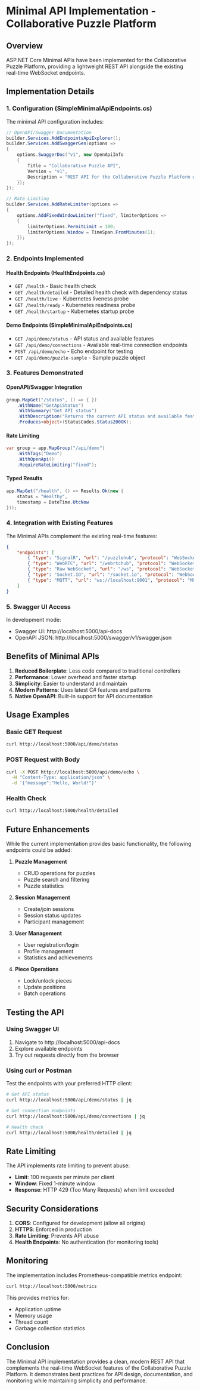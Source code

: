 # Minimal API Implementation - Collaborative Puzzle Platform

## Overview

ASP.NET Core Minimal APIs have been implemented for the Collaborative Puzzle Platform, providing a lightweight REST API alongside the existing real-time WebSocket endpoints.

## Implementation Details

### 1. Configuration (SimpleMinimalApiEndpoints.cs)

The minimal API configuration includes:

```csharp
// OpenAPI/Swagger Documentation
builder.Services.AddEndpointsApiExplorer();
builder.Services.AddSwaggerGen(options =>
{
    options.SwaggerDoc("v1", new OpenApiInfo
    {
        Title = "Collaborative Puzzle API",
        Version = "v1",
        Description = "REST API for the Collaborative Puzzle Platform with WebSocket support"
    });
});

// Rate Limiting
builder.Services.AddRateLimiter(options =>
{
    options.AddFixedWindowLimiter("fixed", limiterOptions =>
    {
        limiterOptions.PermitLimit = 100;
        limiterOptions.Window = TimeSpan.FromMinutes(1);
    });
});
```

### 2. Endpoints Implemented

#### Health Endpoints (HealthEndpoints.cs)
- `GET /health` - Basic health check
- `GET /health/detailed` - Detailed health check with dependency status
- `GET /health/live` - Kubernetes liveness probe
- `GET /health/ready` - Kubernetes readiness probe
- `GET /health/startup` - Kubernetes startup probe

#### Demo Endpoints (SimpleMinimalApiEndpoints.cs)
- `GET /api/demo/status` - API status and available features
- `GET /api/demo/connections` - Available real-time connection endpoints
- `POST /api/demo/echo` - Echo endpoint for testing
- `GET /api/demo/puzzle-sample` - Sample puzzle object

### 3. Features Demonstrated

#### OpenAPI/Swagger Integration
```csharp
group.MapGet("/status", () => { })
    .WithName("GetApiStatus")
    .WithSummary("Get API status")
    .WithDescription("Returns the current API status and available features")
    .Produces<object>(StatusCodes.Status200OK);
```

#### Rate Limiting
```csharp
var group = app.MapGroup("/api/demo")
    .WithTags("Demo")
    .WithOpenApi()
    .RequireRateLimiting("fixed");
```

#### Typed Results
```csharp
app.MapGet("/health", () => Results.Ok(new { 
    status = "Healthy", 
    timestamp = DateTime.UtcNow 
}));
```

### 4. Integration with Existing Features

The Minimal APIs complement the existing real-time features:

```json
{
    "endpoints": [
        { "type": "SignalR", "url": "/puzzlehub", "protocol": "WebSocket" },
        { "type": "WebRTC", "url": "/webrtchub", "protocol": "WebSocket" },
        { "type": "Raw WebSocket", "url": "/ws", "protocol": "WebSocket" },
        { "type": "Socket.IO", "url": "/socket.io", "protocol": "WebSocket" },
        { "type": "MQTT", "url": "ws://localhost:9001", "protocol": "MQTT over WebSocket" }
    ]
}
```

### 5. Swagger UI Access

In development mode:
- Swagger UI: http://localhost:5000/api-docs
- OpenAPI JSON: http://localhost:5000/swagger/v1/swagger.json

## Benefits of Minimal APIs

1. **Reduced Boilerplate**: Less code compared to traditional controllers
2. **Performance**: Lower overhead and faster startup
3. **Simplicity**: Easier to understand and maintain
4. **Modern Patterns**: Uses latest C# features and patterns
5. **Native OpenAPI**: Built-in support for API documentation

## Usage Examples

### Basic GET Request
```bash
curl http://localhost:5000/api/demo/status
```

### POST Request with Body
```bash
curl -X POST http://localhost:5000/api/demo/echo \
  -H "Content-Type: application/json" \
  -d '{"message":"Hello, World!"}'
```

### Health Check
```bash
curl http://localhost:5000/health/detailed
```

## Future Enhancements

While the current implementation provides basic functionality, the following endpoints could be added:

1. **Puzzle Management**
   - CRUD operations for puzzles
   - Puzzle search and filtering
   - Puzzle statistics

2. **Session Management**
   - Create/join sessions
   - Session status updates
   - Participant management

3. **User Management**
   - User registration/login
   - Profile management
   - Statistics and achievements

4. **Piece Operations**
   - Lock/unlock pieces
   - Update positions
   - Batch operations

## Testing the API

### Using Swagger UI
1. Navigate to http://localhost:5000/api-docs
2. Explore available endpoints
3. Try out requests directly from the browser

### Using curl or Postman
Test the endpoints with your preferred HTTP client:

```bash
# Get API status
curl http://localhost:5000/api/demo/status | jq

# Get connection endpoints
curl http://localhost:5000/api/demo/connections | jq

# Health check
curl http://localhost:5000/health/detailed | jq
```

## Rate Limiting

The API implements rate limiting to prevent abuse:
- **Limit**: 100 requests per minute per client
- **Window**: Fixed 1-minute window
- **Response**: HTTP 429 (Too Many Requests) when limit exceeded

## Security Considerations

1. **CORS**: Configured for development (allow all origins)
2. **HTTPS**: Enforced in production
3. **Rate Limiting**: Prevents API abuse
4. **Health Endpoints**: No authentication (for monitoring tools)

## Monitoring

The implementation includes Prometheus-compatible metrics endpoint:

```bash
curl http://localhost:5000/metrics
```

This provides metrics for:
- Application uptime
- Memory usage
- Thread count
- Garbage collection statistics

## Conclusion

The Minimal API implementation provides a clean, modern REST API that complements the real-time WebSocket features of the Collaborative Puzzle Platform. It demonstrates best practices for API design, documentation, and monitoring while maintaining simplicity and performance.